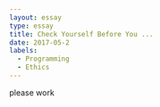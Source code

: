```yaml
---
layout: essay
type: essay
title: Check Yourself Before You ... 
date: 2017-05-2
labels: 
  - Programming
  - Ethics
---
```


please work
